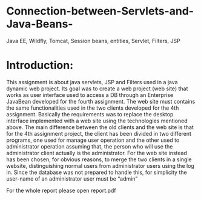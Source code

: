 # Connection-between-Servlets-and-Java-Beans-
 Java EE, Wildfly, Tomcat, Session beans, entities, Servlet, Filters, JSP

# Introduction:
This assignment is about java servlets, JSP and Filters used in a java dynamic web project. Its goal
was to create a web project (web site) that works as user interface used to access a DB through an
Enterprise JavaBean developed for the fourth assignment.
The web site must contains the same functionalities used in the two clients developed for the 4th
assignment.
Basically the requirements was to replace the desktop interface implemented with a web site using
the technologies mentioned above.
The main difference between the old clients and the web site is that for the 4th assignment project,
the client has been divided in two different programs, one used for manage user operation and the
other used to administrator operation assuming that, the person who will use the administrator client
actually is the administrator.
For the web site instead has been chosen, for obvious reasons, to merge the two clients in a single
website, distinguishing normal users from administrator users using the log in. Since the database
was not prepared to handle this, for simplicity the user-name of an administrator user must be
“admin”

For the whole report please open report.pdf
